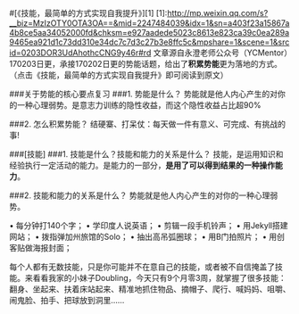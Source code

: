 #[《技能，最简单的方式实现自我提升》][1]
[1]:http://mp.weixin.qq.com/s?__biz=MzIzOTY0OTA3OA==&mid=2247484039&idx=1&sn=a403f23a15867a4b8ce5aa34052000fd&chksm=e927aadede5023c8613e823ca39c0ea289a9465ea921d1c73dd310e34dc7c7d3c27b3e8ffc5c&mpshare=1&scene=1&srcid=0203DOR3UdAhothcCNG9y46r#rd
文章源自永澄老师公众号（YCMentor）170203日更，承接170202日更的势能话题，给出了**积累势能**更为落地的方式。（点击《技能，最简单的方式实现自我提升》即可阅读到原文）

###关于势能的核心要点复习
###1. 势能是什么？
势能就是他人内心产生的对你的一种心理弱势。是意志力训练的隐性收益，而这个隐性收益占比超90%

###2. 怎么积累势能？
结硬寨、打呆仗：每天做一件有意义、可完成、有挑战的事!

###[技能]
###1. 技能是什么？技能和能力的关系是什么？
技能，是运用知识和经验执行一定活动的能力。是能力的一部分，**是用了可以得到结果的一种操作能力**。

###2. 技能和能力的关系是什么？
势能就是他人内心产生的对你的一种心理弱势。


• 每分钟打140个字；
• 学印度人说英语；
• 剪辑一段手机铃声；
• 用Jekyll搭建网站；
• 拨指弹加州旅馆的Solo；
• 抽出高吊弧圈球；
• 用B门拍照片；
• 用创客贴做海报封面；


每个人都有无数技能，只是你可能并不在意自己的技能，或者被不自信掩盖了技能。来看看我家的小妹子Doubling，今天只有9个月零3周，就掌握了很多技能：翻身、坐起来、扶着床站起来、精准地抓住物品、摘帽子、爬行、喊妈妈、咀嚼、闹鬼脸、拍手、把球放到洞里……
